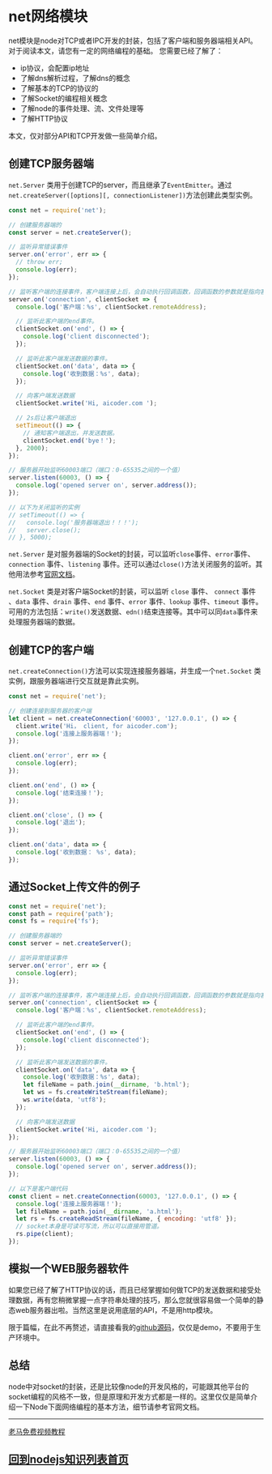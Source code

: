 # net网络模块

net模块是node对TCP或者IPC开发的封装，包括了客户端和服务器端相关API。对于阅读本文，请您有一定的网络编程的基础。
您需要已经了解了：
+ ip协议，会配置ip地址
+ 了解dns解析过程，了解dns的概念
+ 了解基本的TCP的协议的
+ 了解Socket的编程相关概念
+ 了解node的事件处理、流、文件处理等
+ 了解HTTP协议

本文，仅对部分API和TCP开发做一些简单介绍。

## 创建TCP服务器端

`net.Server` 类用于创建TCP的server，而且继承了`EventEmitter`。通过`net.createServer([options][, connectionListener])`方法创建此类型实例。

```js
const net = require('net');

// 创建服务器端的
const server = net.createServer();

// 监听异常错误事件
server.on('error', err => {
  // throw err;
  console.log(err);
});

// 监听客户端的连接事件，客户端连接上后，会自动执行回调函数，回调函数的参数就是指向客户端的socket
server.on('connection', clientSocket => {
  console.log('客户端：%s', clientSocket.remoteAddress);

  // 监听此客户端的end事件。
  clientSocket.on('end', () => {
    console.log('client disconnected');
  });

  // 监听此客户端发送数据的事件。
  clientSocket.on('data', data => {
    console.log('收到数据：%s', data);
  });

  // 向客户端发送数据
  clientSocket.write('Hi, aicoder.com ');

  // 2s后让客户端退出
  setTimeout(() => {
    // 通知客户端退出，并发送数据。
    clientSocket.end('bye！');
  }, 2000);
});

// 服务器开始监听60003端口（端口：0-65535之间的一个值）
server.listen(60003, () => {
  console.log('opened server on', server.address());
});

// 以下为关闭监听的实例
// setTimeout(() => {
//   console.log('服务器端退出！！！');
//   server.close();
// }, 5000);
```

`net.Server` 是对服务器端的Socket的封装，可以监听`close`事件、`error`事件、`connection` 事件、`listening` 事件。还可以通过`close()`方法关闭服务的监听。其他用法参考[官网文档](http://nodejs.cn/api/net.html#net_net_createserver_options_connectionlistener)。

`net.Socket` 类是对客户端Socket的封装，可以监听 `close` 事件、 `connect` 事件 、`data` 事件、`drain` 事件、`end` 事件、`error` 事件`、lookup` 事件、`timeout` 事件。可用的方法包括：`write()`发送数据、`edn()`结束连接等。其中可以同`data`事件来处理服务器端的数据。

## 创建TCP的客户端

`net.createConnection()`方法可以实现连接服务器端，并生成一个`net.Socket` 类实例，跟服务器端进行交互就是靠此实例。

```js
const net = require('net');

// 创建连接到服务器的客户端
let client = net.createConnection('60003', '127.0.0.1', () => {
  client.write('Hi， client, for aicoder.com');
  console.log('连接上服务器端！');
});

client.on('error', err => {
  console.log(err);
});

client.on('end', () => {
  console.log('结束连接！');
});

client.on('close', () => {
  console.log('退出');
});

client.on('data', data => {
  console.log('收到数据： %s', data);
});
```

## 通过Socket上传文件的例子

```js
const net = require('net');
const path = require('path');
const fs = require('fs');

// 创建服务器端的
const server = net.createServer();

// 监听异常错误事件
server.on('error', err => {
  console.log(err);
});

// 监听客户端的连接事件，客户端连接上后，会自动执行回调函数，回调函数的参数就是指向客户端的socket
server.on('connection', clientSocket => {
  console.log('客户端：%s', clientSocket.remoteAddress);

  // 监听此客户端的end事件。
  clientSocket.on('end', () => {
    console.log('client disconnected');
  });

  // 监听此客户端发送数据的事件。
  clientSocket.on('data', data => {
    console.log('收到数据：%s', data);
    let fileName = path.join(__dirname, 'b.html');
    let ws = fs.createWriteStream(fileName);
    ws.write(data, 'utf8');
  });

  // 向客户端发送数据
  clientSocket.write('Hi, aicoder.com ');
});

// 服务器开始监听60003端口（端口：0-65535之间的一个值）
server.listen(60003, () => {
  console.log('opened server on', server.address());
});

// 以下是客户端代码
const client = net.createConnection(60003, '127.0.0.1', () => {
  console.log('连接上服务器端！');
  let fileName = path.join(__dirname, 'a.html');
  let rs = fs.createReadStream(fileName, { encoding: 'utf8' });
  // socket本身是可读可写流，所以可以直接用管道。
  rs.pipe(client);
});

```

## 模拟一个WEB服务器软件

如果您已经了解了HTTP协议的话，而且已经掌握如何做TCP的发送数据和接受处理数据，再有您稍微掌握一点字符串处理的技巧，那么您就很容易做一个简单的静态web服务器出啦。当然这里是说用底层的API，不是用http模块。

限于篇幅，在此不再赘述，请直接看我的[github源码](https://github.com/malun666/aicoder_node/tree/master/demos/webserver)，仅仅是demo，不要用于生产环境中。

## 总结

node中对socket的封装，还是比较像node的开发风格的，可能跟其他平台的socket编程的风格不一致，但是原理和开发方式都是一样的。这里仅仅是简单介绍一下Node下面网络编程的基本方法，细节请参考官网文档。

---

[老马免费视频教程](https://qtxh.ke.qq.com)

## [回到nodejs知识列表首页](/pages/nodejs.md)
